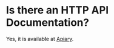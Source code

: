 # Is there an HTTP API Documentation?

Yes, it is available at [Apiary](http://docs.hydra13.apiary.io/).
